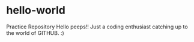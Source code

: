 # hello-world
Practice Repository
Hello peeps!!
Just a coding enthusiast catching up to the world of GITHUB. :)
